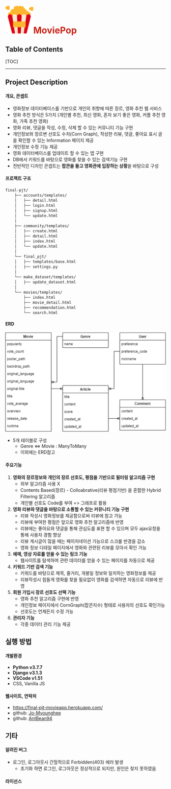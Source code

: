 # ![moviepop](README.assets/moviepop.png)<span style="color:#C82518">MoviePop</span>

## Table of Contents

[TOC]

---



## Project Description

#### 개요, 콘셉트

- 영화정보 데이터베이스를 기반으로 개인의 취향에 따른 장르, 영화 추천 웹 서비스
- 영화 추천 방식은 5가지 (개인별 추천, 최신 영화, 혼자 보기 좋은 영화, 커플 추천 영화, 가족 추천 영화)
- 영화 리뷰, 댓글을 작성, 수정, 삭제 할 수 있는 커뮤니티 기능 구현
- 개인정보와 장르변 선호도 수치(Corn Graph), 작성한 리뷰, 댓글, 좋아요 표시 글을 확인할 수 있는 Information 페이지 제공
- 개인정보 수정 기능 제공
- 영화 데이터베이스를 업데이트 할 수 있는 앱 구현
- DB에서 키워드를 바탕으로 영화를 찾을 수 있는 검색기능 구현
- 전반적인 디자인 콘셉트는 **팝콘을 들고 영화관에 입장하는 상황**을 바탕으로 구성



#### 프로젝트 구조

```
final-pjt/
    ├── accounts/templates/
    │   ├── detail.html
    │   ├── login.html
    │   ├── signup.html
    │   └── update.html
    │
    ├── community/templates/
    │   ├── create.html
    │   ├── detail.html
    │   ├── index.html
    │   └── update.html
    │
    └── final_pjt/
    │   ├── templates/base.html
    │   ├── settings.py
    │
    └── make_dataset/templates/
    │   ├── update_dataset.html
    │
    └── movies/templates/
        ├── index.html
        ├── movie_detail.html
        ├── recommendation.html
        └── search.html
```



####  ERD

![image-20201214231254230](README.assets/image-20201214231254230.png)

- 5개 테이블로 구성
  - Genre <=> Movie : ManyToMany
  - 이외에는 ERD참고



#### 주요기능

1. **영화의 장르정보와 개인의 장르 선호도, 평점을 기반으로 필터링 알고리즘 구현**
   - 외부 알고리즘 사용 X
   - Contents Based(장르) - Colloabrative(리뷰 평점기반) 을 혼합한 Hybrid Filtering 알고리즘
   - 개인별 선호도 Code를 부여 => 그래프로 활용
2. **영화 리뷰와 댓글을 바탕으로 소통할 수 있는 커뮤니티 기능 구현**
   - 리뷰 작성시 영화정보를 제공함으로써 리뷰에 참고 가능
   - 리뷰에 부여한 평점은 앞으로 영화 추천 알고리즘에 반영
   - 리뷰에는 좋아요와 댓글을 통해 관심도를 표현 할 수 있으며 모두 ajax요청을 통해 사용자 경험 향상
   - 리뷰 게시글이 많을 때는 페이지네이션 기능으로 스크롤 반경을 감소
   - 영화 정보 디테일 페이지에서 영화와 관련된 리뷰를 모아서 확인 가능
3. **예매, 영상 자료를 얻을 수 있는 링크 기능**
   - 웹사이트를 탐색하여 관련 데이터를 얻을 수 있는 페이지를 자동으로 제공
4. **키워드 기반 검색 기능**
   - 키워드를 바탕으로 제목, 줄거리, 개봉일 정보와 일치하는 영화정보를 제공
   - 리뷰작성시 힘들게 영화를 찾을 필요없이 영화를 검색하면 자동으로 리뷰에 반영
5. **회원 가입시 장르 선호도 선택 기능**
   - 영화 추천 알고리즘 구현에 반영
   - 개인정보 페이지에서 CornGraph(팝콘지수) 형태로 사용자의 선호도 확인가능
   - 선호도는 언제든지 수정 가능
6. **관리자 기능**
   - 각종 데이터 관리 기능 제공



## 실행 방법

#### 개발환경

- **Python  v3.7.7**
- **Django  v3.1.3**
- **VSCode  v1.51**
- CSS, Vanilla JS



#### 웹사이트, 연락처

- https://final-pjt-movieapp.herokuapp.com/
- github: [Jo-Myounghee](https://github.com/Jo-Myounghee)
- github: [AntBean94](https://github.com/AntBean94)



## 기타

#### 알려진 버그

- 로그인, 로그아웃시 간헐적으로 Forbidden(403) 에러 발생
  - 초기화 하면 로그인, 로그아웃은 정상적으로 되지만, 원인은 찾지 못하였음



#### 라이선스

